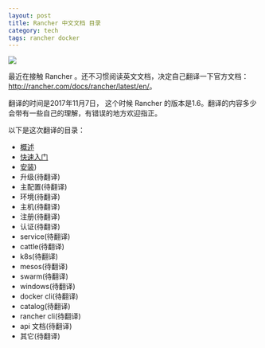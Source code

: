 ```yaml
---
layout: post
title: Rancher 中文文档 目录
category: tech
tags: rancher docker
---
```

![](https://cdn.kelu.org/blog/tags/rancher.jpg)

最近在接触 Rancher 。还不习惯阅读英文文档，决定自己翻译一下官方文档：<http://rancher.com/docs/rancher/latest/en/>。

翻译的时间是2017年11月7日， 这个时候 Rancher 的版本是1.6。翻译的内容多少会带有一些自己的理解，有错误的地方欢迎指正。

以下是这次翻译的目录：

* [概述](/tech/2017/10/29/rancher-docs-translate-1.html)
* [快速入门](/tech/2017/10/30/rancher-docs-translate-2.html)
* [安装](/tech/2017/10/31/rancher-docs-translate-3.html))
* 升级(待翻译)
* 主配置(待翻译)
* 环境(待翻译)
* 主机(待翻译)
* 注册(待翻译)
* 认证(待翻译)
* service(待翻译)
* cattle(待翻译)
* k8s(待翻译)
* mesos(待翻译)
* swarm(待翻译)
* windows(待翻译)
* docker cli(待翻译)
* catalog(待翻译)
* rancher cli(待翻译)
* api 文档(待翻译)
* 其它(待翻译)


